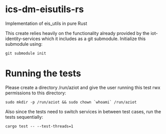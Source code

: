 # ics-dm-eisutils-rs
Implementation of eis_utils in pure Rust

This create relies heavily on the functionality already provided by the iot-identity-services which it includes
as a git submodule. Initialize this submodule using:

```
git submodule init
```

# Running the tests
Please create a directory /run/aziot and give the user running this test rwx permissions to this directory:

```
sudo mkdir -p /run/aziot && sudo chown `whoami` /run/aziot
```

Also since the tests need to switch services in between test cases, run the tests sequentially:

```
cargo test -- --test-threads=1
```
